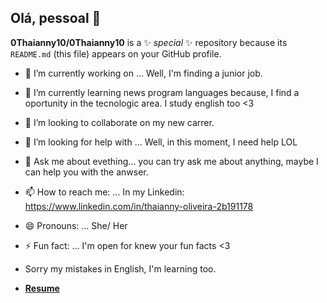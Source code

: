 
## Olá, pessoal 👋

**0Thaianny10/0Thaianny10** is a ✨ _special_ ✨ repository because its `README.md` (this file) appears on your GitHub profile.


- 🔭 I’m currently working on ... Well, I'm finding a junior job.
- 🌱 I’m currently learning news program languages because, I find a oportunity in the tecnologic area. I study english too <3
- 👯 I’m looking to collaborate on my new carrer.
- 🤔 I’m looking for help with ... Well, in this moment, I need help LOL
- 💬 Ask me about evething... you can try ask me about anything, maybe I can help you with the anwser.
- 📫 How to reach me: ... In my Linkedin: https://www.linkedin.com/in/thaianny-oliveira-2b191178
- 😄 Pronouns: ... She/ Her
- ⚡ Fun fact: ... I'm open for knew your fun facts <3

- Sorry my mistakes in English, I'm learning too.

- <a href ="(https://github.com/user-attachments/assets/3bc614e0-1f86-48d2-ab10-8213be81b41b)" class="nav-link">**Resume**</a>

